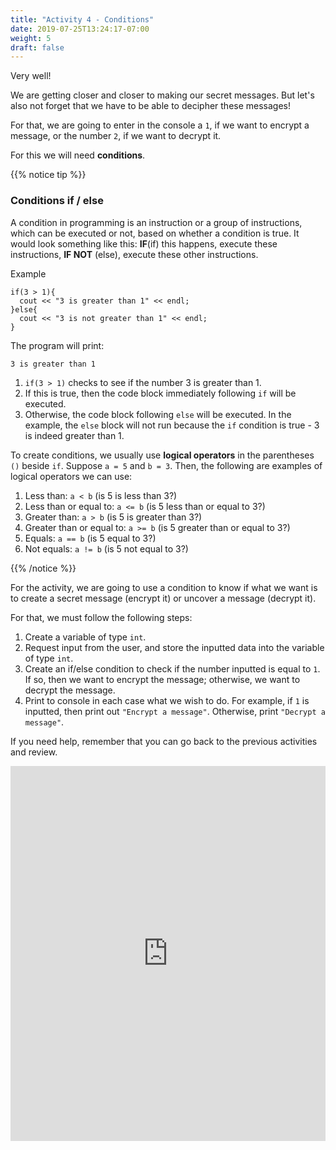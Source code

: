 ```yaml
---
title: "Activity 4 - Conditions"
date: 2019-07-25T13:24:17-07:00
weight: 5
draft: false
---
```


Very well!

We are getting closer and closer to making our secret messages. But let's also not forget that we have to be able to decipher these messages!

For that, we are going to enter in the console a `1`, if we want to encrypt a message, or the number `2`, if we want to decrypt it.

For this we will need **conditions**.

{{% notice tip %}}

### Conditions if / else
A condition in programming is an instruction or a group of instructions, which can be executed or not, based on whether a condition is true. It would look something like this: **IF**(if) this happens, execute these instructions, **IF NOT** (else), execute these other instructions.

Example
```
if(3 > 1){
  cout << "3 is greater than 1" << endl;
}else{
  cout << "3 is not greater than 1" << endl;
}
```
The program will print:
```
3 is greater than 1
```


1. `if(3 > 1)` checks to see if the number 3 is greater than 1.
2. If this is true, then the code block immediately following `if` will be executed.
3. Otherwise, the code block following `else` will be executed. 
In the example, the `else` block will not run because the `if` condition is true - 3 is indeed greater than 1.

To create conditions, we usually use **logical operators** in the parentheses `()` beside `if`. Suppose `a = 5` and `b = 3`. Then, the following are examples of logical operators we can use:

1. Less than: `a < b` (is 5 is less than 3?)
2. Less than or equal to: `a <= b` (is 5 less than or equal to 3?)
3. Greater than: `a > b` (is 5 is greater than 3?)
4. Greater than or equal to: `a >= b` (is 5 greater than or equal to 3?)
5. Equals: `a == b` (is 5 equal to 3?)
6. Not equals: `a != b` (is 5 not equal to 3?)

{{% /notice %}}

For the activity, we are going to use a condition to know if what we want is to create a secret message (encrypt it) or uncover a message (decrypt it).

For that, we must follow the following steps:
1. Create a variable of type `int`.
2. Request input from the user, and store the inputted data into the variable of type `int`.
3. Create an if/else condition to check if the number inputted is equal to `1`. If so, then we want to encrypt the message; otherwise, we want to decrypt the message.
4. Print to console in each case what we wish to do. For example, if `1` is inputted, then print out `"Encrypt a message"`. Otherwise, print `"Decrypt a message"`.

If you need help, remember that you can go back to the previous activities and review.

<iframe height="600px" width="100%" src="https://replit.com/@nuevofoundation/activity-4-english?lite=true#main.cpp" scrolling="no" frameborder="no" allowtransparency="true" allowfullscreen="true" sandbox="allow-forms allow-pointer-lock allow-popups allow-same-origin allow-scripts allow-modals"></iframe>